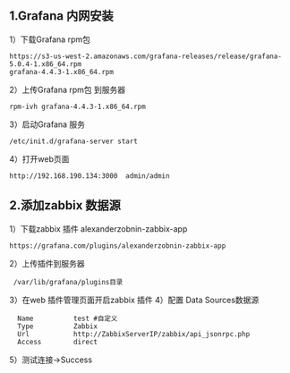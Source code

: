 ## 1.Grafana 内网安装

   1）下载Grafana rpm包 
   
    https://s3-us-west-2.amazonaws.com/grafana-releases/release/grafana-5.0.4-1.x86_64.rpm
    grafana-4.4.3-1.x86_64.rpm
    
   2）上传Grafana rpm包 到服务器
    
    rpm-ivh grafana-4.4.3-1.x86_64.rpm
    
   3）启动Grafana 服务
   
    /etc/init.d/grafana-server start
    
   4）打开web页面
   
    http://192.168.190.134:3000  admin/admin
    
 ## 2.添加zabbix 数据源
 
   1）下载zabbix 插件 alexanderzobnin-zabbix-app
   
    https://grafana.com/plugins/alexanderzobnin-zabbix-app
    
   2）上传插件到服务器
   
     /var/lib/grafana/plugins目录
     
   3）在web 插件管理页面开启zabbix 插件
   4）配置 Data Sources数据源
     
      Name          test #自定义
      Type          Zabbix
      Url           http://ZabbixServerIP/zabbix/api_jsonrpc.php
      Access        direct
      
   5）测试连接->Success
   
